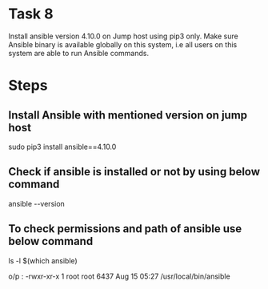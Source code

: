 # Task 8
Install ansible version 4.10.0 on Jump host using pip3 only. Make sure Ansible binary is available globally on this system, i.e all users on this system are able to run Ansible commands.

# Steps
## Install Ansible with mentioned version on jump host
sudo pip3 install ansible==4.10.0
## Check if ansible is installed or not by using below command
ansible --version
## To check permissions and path of ansible use below command
ls -l $(which ansible)

o/p : -rwxr-xr-x 1 root root 6437 Aug 15 05:27 /usr/local/bin/ansible
